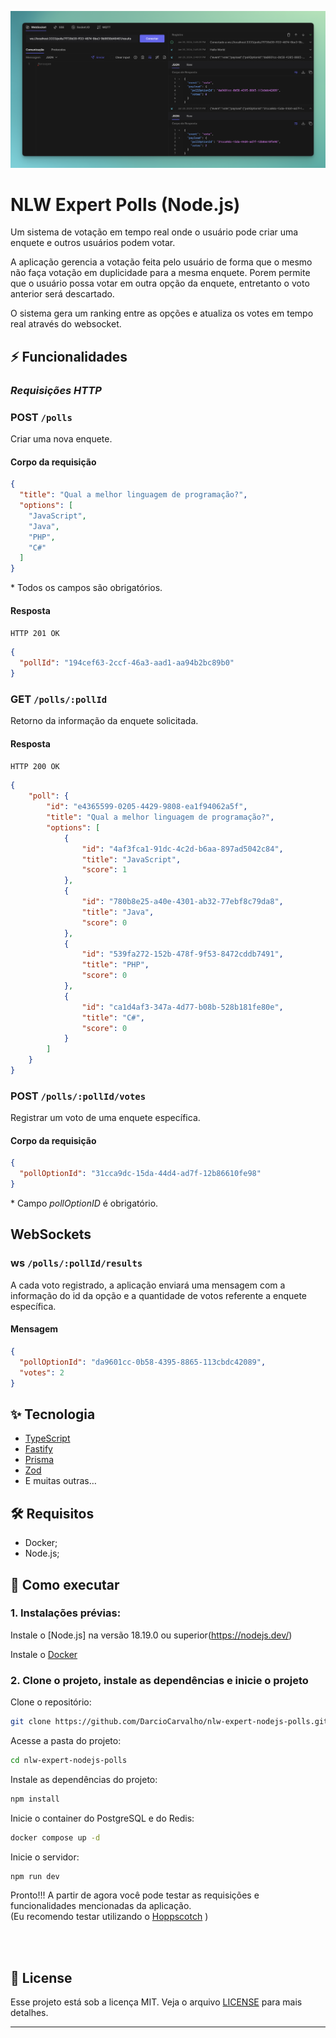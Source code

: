 ![Cover](./.github/cover.png)

# NLW Expert Polls (Node.js)

Um sistema de votação em tempo real onde o usuário pode criar uma enquete e outros usuários podem votar.

A aplicação gerencia a votação feita pelo usuário de forma que o mesmo não faça votação em duplicidade para a mesma enquete. Porem permite que o usuário possa votar em outra opção da enquete, entretanto o voto anterior será descartado.

O sistema gera um ranking entre as opções e atualiza os votes em tempo real através do websocket.

## ⚡ Funcionalidades

###  _Requisições HTTP_

### POST `/polls`

Criar uma nova enquete.

#### Corpo da requisição

```json
{
  "title": "Qual a melhor linguagem de programação?",
  "options": [
    "JavaScript",
    "Java",
    "PHP",
    "C#"
  ]
}
```
 \* Todos os campos são obrigatórios.

#### Resposta
`HTTP 201 OK`

```json
{
  "pollId": "194cef63-2ccf-46a3-aad1-aa94b2bc89b0"
}
```

### GET `/polls/:pollId`

Retorno da informação da enquete solicitada.

#### Resposta
`HTTP 200 OK`

```json
{
	"poll": {
		"id": "e4365599-0205-4429-9808-ea1f94062a5f",
		"title": "Qual a melhor linguagem de programação?",
		"options": [
			{
				"id": "4af3fca1-91dc-4c2d-b6aa-897ad5042c84",
				"title": "JavaScript",
				"score": 1
			},
			{
				"id": "780b8e25-a40e-4301-ab32-77ebf8c79da8",
				"title": "Java",
				"score": 0
			},
			{
				"id": "539fa272-152b-478f-9f53-8472cddb7491",
				"title": "PHP",
				"score": 0
			},
			{
				"id": "ca1d4af3-347a-4d77-b08b-528b181fe80e",
				"title": "C#",
				"score": 0
			}
		]
	}
}
```

### POST `/polls/:pollId/votes`

Registrar um voto de uma enquete específica.

#### Corpo da requisição

```json
{
  "pollOptionId": "31cca9dc-15da-44d4-ad7f-12b86610fe98"
}
```
\* Campo _pollOptionID_ é obrigatório.

## WebSockets

### ws `/polls/:pollId/results`

A cada voto registrado, a aplicação enviará uma mensagem com a informação do id da opção e a quantidade de votos referente a enquete específica.

#### Mensagem

```json
{
  "pollOptionId": "da9601cc-0b58-4395-8865-113cbdc42089",
  "votes": 2
}
```

## ✨ Tecnologia

- [TypeScript](https://www.typescriptlang.org/)
- [Fastify](https://fastify.dev/)
- [Prisma](https://www.prisma.io/)
- [Zod](https://zod.dev/)
- E muitas outras…

## 🛠️ Requisitos

- Docker;
- Node.js;


## 🚀 Como executar

### 1. Instalações prévias:
Instale o [Node.js] na versão 18.19.0 ou superior(https://nodejs.dev/)

Instale o [Docker](https://www.docker.com/)

### 2. Clone o projeto, instale as dependências e inicie o projeto

Clone o repositório:
```bash
git clone https://github.com/DarcioCarvalho/nlw-expert-nodejs-polls.git
```

Acesse a pasta do projeto:
```bash
cd nlw-expert-nodejs-polls
```

Instale as dependências do projeto:
```bash
npm install
```

Inicie o container do PostgreSQL e do Redis:
```bash
docker compose up -d
```

Inicie o servidor:
```bash
npm run dev
```

Pronto!!! A partir de agora você pode testar as requisições e funcionalidades mencionadas da aplicação. <br>
(Eu recomendo testar utilizando o [Hoppscotch](https://hoppscotch.io/) )



<!--START_SECTION:footer-->

<br />
<br />

## 📝 License

Esse projeto está sob a licença MIT. Veja o arquivo [LICENSE](LICENSE) para mais detalhes.

---


<!--END_SECTION:footer-->
